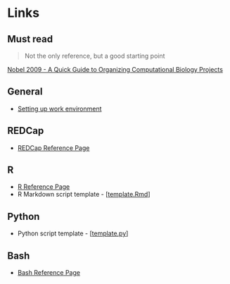 # Links

## Must read

> Not the only reference, but a good starting point

[Nobel 2009 - A Quick Guide to Organizing Computational Biology Projects](https://journals.plos.org/ploscompbiol/article?id=10.1371/journal.pcbi.1000424)

## General

- [Setting up work environment](setup/README.md)

## REDCap

- [REDCap Reference Page](reference-REDCap.md)

## R

- [R Reference Page](reference-R.md)
- R Markdown script template - [[template.Rmd](src/template.Rmd)]

## Python

- Python script template - [[template.py](src/template.py)]

## Bash

- [Bash Reference Page](reference-bash.md)
